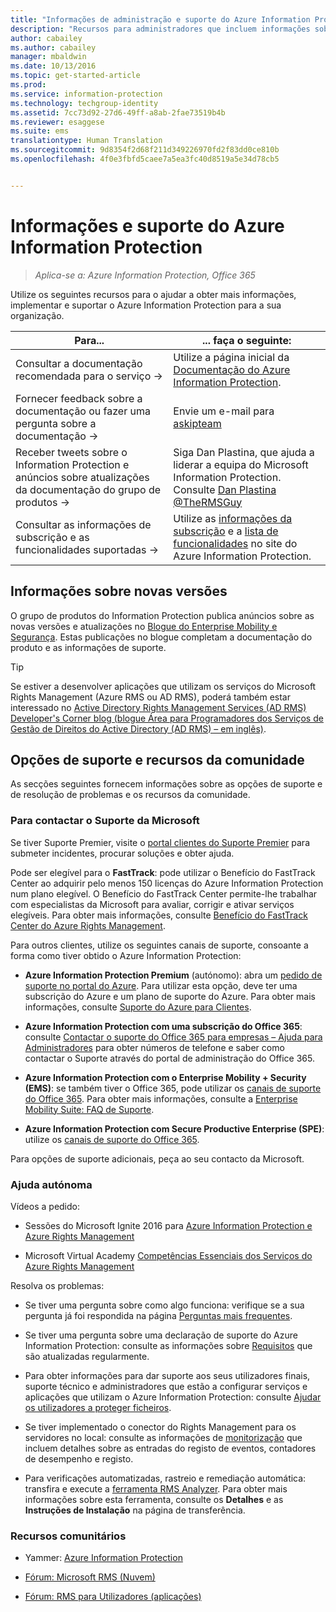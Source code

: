 ```yaml
---
title: "Informações de administração e suporte do Azure Information Protection | Azure Information Protection"
description: "Recursos para administradores que incluem informações sobre novas versões, opções de suporte e como contactar a Microsoft para reportar um problema."
author: cabailey
ms.author: cabailey
manager: mbaldwin
ms.date: 10/13/2016
ms.topic: get-started-article
ms.prod: 
ms.service: information-protection
ms.technology: techgroup-identity
ms.assetid: 7cc73d92-27d6-49ff-a8ab-2fae73519b4b
ms.reviewer: esaggese
ms.suite: ems
translationtype: Human Translation
ms.sourcegitcommit: 9d8354f2d68f211d349226970fd2f83dd0ce810b
ms.openlocfilehash: 4f0e3fbfd5caee7a5ea3fc40d8519a5e34d78cb5


---
```


# <a name="information-and-support-for-azure-information-protection"></a>Informações e suporte do Azure Information Protection

>*Aplica-se a: Azure Information Protection, Office 365*

Utilize os seguintes recursos para o ajudar a obter mais informações, implementar e suportar o Azure Information Protection para a sua organização.

|Para...|... faça o seguinte:|
|----------------|---------------|
|Consultar a documentação recomendada para o serviço →|Utilize a página inicial da [Documentação do Azure Information Protection](https://docs.microsoft.com/information-protection/).|
|Fornecer feedback sobre a documentação ou fazer uma pergunta sobre a documentação →|Envie um e-mail para [askipteam](mailto:%20askipteam@microsoft.com?subject=Documentation%20feedback)|
|Receber tweets sobre o Information Protection e anúncios sobre atualizações da documentação do grupo de produtos →|Siga Dan Plastina, que ajuda a liderar a equipa do Microsoft Information Protection. Consulte [Dan Plastina @TheRMSGuy](https://twitter.com/TheRMSGuy)|
|Consultar as informações de subscrição e as funcionalidades suportadas →|Utilize as [informações da subscrição](https://www.microsoft.com/en-us/cloud-platform/azure-information-protection-pricing) e a [lista de funcionalidades](https://www.microsoft.com/en-us/cloud-platform/azure-information-protection-features) no site do Azure Information Protection.|


## <a name="information-about-new-releases"></a>Informações sobre novas versões
O grupo de produtos do Information Protection publica anúncios sobre as novas versões e atualizações no [Blogue do Enterprise Mobility e Segurança](https://blogs.technet.microsoft.com/enterprisemobility/?product=azure-rights-management-services). Estas publicações no blogue completam a documentação do produto e as informações de suporte.

> [!TIP]
> Se estiver a desenvolver aplicações que utilizam os serviços do Microsoft Rights Management (Azure RMS ou AD RMS), poderá também estar interessado no [Active Directory Rights Management Services (AD RMS) Developer's Corner blog (blogue Área para Programadores dos Serviços de Gestão de Direitos do Active Directory (AD RMS) – em inglês)](https://blogs.msdn.microsoft.com/rms/).

## <a name="support-options-and-community-resources"></a>Opções de suporte e recursos da comunidade
As secções seguintes fornecem informações sobre as opções de suporte e de resolução de problemas e os recursos da comunidade.

### <a name="to-contact-microsoft-support"></a>Para contactar o Suporte da Microsoft

Se tiver Suporte Premier, visite o [portal clientes do Suporte Premier](https://premier.microsoft.com/) para submeter incidentes, procurar soluções e obter ajuda.

Pode ser elegível para o **FastTrack**: pode utilizar o Benefício do FastTrack Center ao adquirir pelo menos 150 licenças do Azure Information Protection num plano elegível. O Benefício do FastTrack Center permite-lhe trabalhar com especialistas da Microsoft para avaliar, corrigir e ativar serviços elegíveis. Para obter mais informações, consulte [Benefício do FastTrack Center do Azure Rights Management](https://technet.microsoft.com/library/mt607025.aspx).

Para outros clientes, utilize os seguintes canais de suporte, consoante a forma como tiver obtido o Azure Information Protection:

- **Azure Information Protection Premium** (autónomo): abra um [pedido de suporte no portal do Azure](https://portal.azure.com/#blade/Microsoft_Azure_Support/HelpAndSupportBlade). Para utilizar esta opção, deve ter uma subscrição do Azure e um plano de suporte do Azure. Para obter mais informações, consulte [Suporte do Azure para Clientes](https://azure.microsoft.com/support/plans/). 

- **Azure Information Protection com uma subscrição do Office 365**: consulte [Contactar o suporte do Office 365 para empresas – Ajuda para Administradores](https://support.office.com/article/Contact-Office-365-for-business-support-Admin-Help-32a17ca7-6fa0-4870-8a8d-e25ba4ccfd4b) para obter números de telefone e saber como contactar o Suporte através do portal de administração do Office 365. 

- **Azure Information Protection com o Enterprise Mobility + Security (EMS)**: se também tiver o Office 365, pode utilizar os [canais de suporte do Office 365](https://support.office.com/article/Contact-Office-365-for-business-support-Admin-Help-32a17ca7-6fa0-4870-8a8d-e25ba4ccfd4b). Para obter mais informações, consulte a [Enterprise Mobility Suite: FAQ de Suporte](https://technet.microsoft.com/dn932057.aspx).

- **Azure Information Protection com Secure Productive Enterprise (SPE)**: utilize os [canais de suporte do Office 365](https://support.office.com/article/Contact-Office-365-for-business-support-Admin-Help-32a17ca7-6fa0-4870-8a8d-e25ba4ccfd4b).

Para opções de suporte adicionais, peça ao seu contacto da Microsoft. 

### <a name="selfhelp"></a>Ajuda autónoma

Vídeos a pedido:

- Sessões do Microsoft Ignite 2016 para [Azure Information Protection e Azure Rights Management](https://myignite.microsoft.com/videos?f=%5B%7B%22name%22:%22Azure%20Rights%20Management%22,%22facetName%22:%22products%22%7D,%7B%22name%22:%22Azure%20Information%20Protection%22,%22facetName%22:%22products%22%7D%5D)

- Microsoft Virtual Academy [Competências Essenciais dos Serviços do Azure Rights Management](https://mva.microsoft.com/en-us/training-courses/azure-rights-management-services-core-skills-10500?l=QLoxMwuCB_1805094681)

Resolva os problemas:

- Se tiver uma pergunta sobre como algo funciona: verifique se a sua pergunta já foi respondida na página [Perguntas mais frequentes](faqs.md).

- Se tiver uma pergunta sobre uma declaração de suporte do Azure Information Protection: consulte as informações sobre [Requisitos](requirements-azure-rms.md) que são atualizadas regularmente.

- Para obter informações para dar suporte aos seus utilizadores finais, suporte técnico e administradores que estão a configurar serviços e aplicações que utilizam o Azure Information Protection: consulte [Ajudar os utilizadores a proteger ficheiros](../deploy-use/help-users.md).

- Se tiver implementado o conector do Rights Management para os servidores no local: consulte as informações de [monitorização](../deploy-use/monitor-rms-connector.md) que incluem detalhes sobre as entradas do registo de eventos, contadores de desempenho e registo.

- Para verificações automatizadas, rastreio e remediação automática: transfira e execute a [ferramenta RMS Analyzer](http://www.microsoft.com/en-us/download/details.aspx?id=46437). Para obter mais informações sobre esta ferramenta, consulte os **Detalhes** e as **Instruções de Instalação** na página de transferência. 

### <a name="community-resources"></a>Recursos comunitários

-   Yammer: [Azure Information Protection](http://www.yammer.com/AskIPTeam)

-   [Fórum: Microsoft RMS (Nuvem)](https://social.technet.microsoft.com/Forums/en-US/home?forum=rmscloud)

-   [Fórum: RMS para Utilizadores (aplicações)](https://social.technet.microsoft.com/Forums/en-US/home?forum=rmsapps)




<!--HONumber=Nov16_HO2-->


